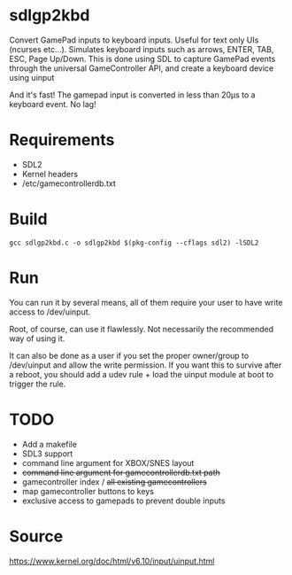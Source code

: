 # sdlgp2kbd
Convert GamePad inputs to keyboard inputs. Useful for text only UIs (ncurses etc...). Simulates keyboard inputs such as arrows, ENTER, TAB, ESC, Page Up/Down. This is done using SDL to capture GamePad events through the universal GameController API, and create a keyboard device using uinput

And it's fast! The gamepad input is converted in less than 20µs to a keyboard event. No lag!

# Requirements
- SDL2
- Kernel headers
- /etc/gamecontrollerdb.txt

# Build
```
gcc sdlgp2kbd.c -o sdlgp2kbd $(pkg-config --cflags sdl2) -lSDL2
```

# Run
You can run it by several means, all of them require your user to have write access to /dev/uinput.

Root, of course, can use it flawlessly. Not necessarily the recommended way of using it.

It can also be done as a user if you set the proper owner/group to /dev/uinput and allow the write permission. If you want this to survive after a reboot, you should add a udev rule + load the uinput module at boot to trigger the rule.

# TODO
- Add a makefile
- SDL3 support
- command line argument for XBOX/SNES layout
- ~~command line argument for gamecontrollerdb.txt path~~
- gamecontroller index / ~~all existing gamecontrollers~~
- map gamecontroller buttons to keys
- exclusive access to gamepads to prevent double inputs

# Source
https://www.kernel.org/doc/html/v6.10/input/uinput.html
